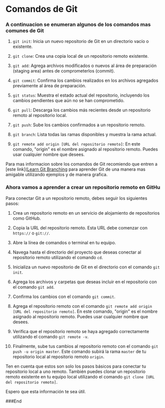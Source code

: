 # Comandos de Git
### A continuacion se enumeran algunos de los comandos mas comunes de Git 

1.  `git init`: Inicia un nuevo repositorio de Git en un directorio vacío o existente.
    
2.  `git clone`: Crea una copia local de un repositorio remoto existente.
    
3.  `git add`: Agrega archivos modificados o nuevos al área de preparación (staging area) antes de comprometerlos (commit).
    
4.  `git commit`: Confirma los cambios realizados en los archivos agregados previamente al área de preparación.
    
5.  `git status`: Muestra el estado actual del repositorio, incluyendo los cambios pendientes que aún no se han comprometido.
    
6.  `git pull`: Descarga los cambios más recientes desde un repositorio remoto al repositorio local.
    
7.  `git push`: Sube los cambios confirmados a un repositorio remoto.
    
8.  `git branch`: Lista todas las ramas disponibles y muestra la rama actual.
    
9.  `git remote add origin [URL del repositorio remoto]`: En este comando, "origin" es el nombre asignado al repositorio remoto. Puedes usar cualquier nombre que desees.

Para mas informacion sobre los comandos de Git recomiendo que entren a [este link]([Learn Git Branching](https://learngitbranching.js.org/) para aprender Git de una manera mas amigable utilizando ejemplos y de manera grafica.

### Ahora vamos a aprender a crear un repositorio remoto en GitHu

Para conectar Git a un repositorio remoto, debes seguir los siguientes pasos:

1.  Crea un repositorio remoto en un servicio de alojamiento de repositorios como GitHub.
    
2.  Copia la URL del repositorio remoto. Esta URL debe comenzar con `https://` o `git://`.
    
3.  Abre la línea de comandos o terminal en tu equipo.
    
4.  Navega hasta el directorio del proyecto que deseas conectar al repositorio remoto utilizando el comando `cd`.
    
5.  Inicializa un nuevo repositorio de Git en el directorio con el comando `git init`.
    
6.  Agrega los archivos y carpetas que deseas incluir en el repositorio con el comando `git add`.
    
7.  Confirma los cambios con el comando `git commit`.
    
8.  Agrega el repositorio remoto con el comando `git remote add origin [URL del repositorio remoto]`. En este comando, "origin" es el nombre asignado al repositorio remoto. Puedes usar cualquier nombre que desees.
    
9.  Verifica que el repositorio remoto se haya agregado correctamente utilizando el comando `git remote -v`.
    
10.  Finalmente, sube tus cambios al repositorio remoto con el comando `git push -u origin master`. Este comando subirá la rama `master` de tu repositorio local al repositorio remoto `origin`.

Ten en cuenta que estos son solo los pasos básicos para conectar tu repositorio local a uno remoto. También puedes clonar un repositorio remoto existente en tu equipo local utilizando el comando `git clone [URL del repositorio remoto]`.

Espero que esta información te sea útil.


###End
